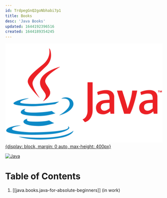 ```yaml
---
id: TrdpegGnQ2goNbhabi7p1
title: Books
desc: 'Java Books'
updated: 1644192396516
created: 1644189354245
---
```


[![java](/assets/images/Java_logo.png){display: block, margin: 0 auto, max-height: 400px}](https://www.java.com/en/)

[![Java](https://img.shields.io/badge/Docs-java-%23ED8B00.svg?style=flat&logo=java&logoColor=white)](https://dev.java/learn/getting-started-with-java/)

# Table of Contents

1. [[java.books.java-for-absolute-beginners]] (in work)
